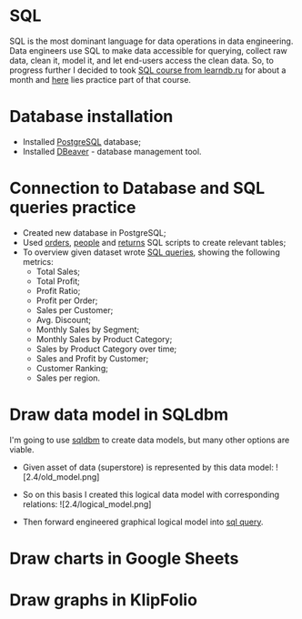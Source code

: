 # SQL
SQL is the most dominant language for data operations in data engineering. Data engineers use SQL to make data accessible for querying, collect raw data, clean it, model it, and let end-users access the clean data. So, to progress further I decided to took [SQL course from learndb.ru](https://learndb.ru/courses) for about a month and [here](../SQL/learndb|learndb) lies practice part of that course.

# Database installation
- Installed [PostgreSQL](https://www.postgresql.org/download/) database;
- Installed [DBeaver](https://dbeaver.io/download/) - database management tool.
# Connection to Database and SQL queries practice
- Created new database in PostgreSQL;
- Used [orders](https://github.com/atsterq/DE-101/blob/main/Module2/2.3/create_orders_table.sql), [people](https://github.com/atsterq/DE-101/blob/main/Module2/2.3/create_people_table.sql) and [returns](https://github.com/atsterq/DE-101/blob/main/Module2/2.3/create_returns_table.sql) SQL scripts to create relevant tables;
- To overview given dataset wrote [SQL queries](https://github.com/atsterq/DE-101/blob/main/Module2/2.3/overview.sql), showing the following metrics:
  - Total Sales;
  - Total Profit;
  - Profit Ratio;
  - Profit per Order;
  - Sales per Customer;
  - Avg. Discount;
  - Monthly Sales by Segment;
  - Monthly Sales by Product Category;
  - Sales by Product Category over time;
  - Sales and Profit by Customer;
  - Customer Ranking;
  - Sales per region.

# Draw data model in SQLdbm
I'm going to use [sqldbm](https://app.sqldbm.com/) to create data models, but many other options are viable.  

- Given asset of data (superstore) is represented by this data model:
![2.4/old_model.png]

- So on this basis I created this logical data model with corresponding relations: ![2.4/logical_model.png]

- Then forward engineered graphical logical model into [sql query](2.4/create_dw_tables.sql).
# Draw charts in Google Sheets

# Draw graphs in KlipFolio
